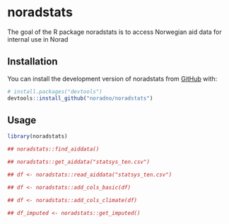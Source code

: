 
# noradstats

<!-- badges: start -->
<!-- badges: end -->

The goal of the R package noradstats is to access Norwegian aid data for internal use in Norad

## Installation

You can install the development version of noradstats from [GitHub](https://github.com/noradno/noradstats) with:

``` r
# install.packages("devtools")
devtools::install_github("noradno/noradstats")
```

## Usage

``` r
library(noradstats)

## noradstats::find_aiddata()

## noradstats::get_aiddata("statsys_ten.csv")

## df <- noradstats::read_aiddata("statsys_ten.csv")

## df <- noradstats::add_cols_basic(df)

## df <- noradstats::add_cols_climate(df)

## df_imputed <- noradstats::get_imputed()

```

